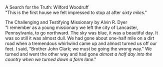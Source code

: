 A Search for the Truth: Wilford Woodruff  
"This is the first house we felt impressed to stop at after *sixty miles*."

The Challenging and Testifying Missionary by Alvin R. Dyer  
"I remember as a young missionary we left the city of Lancaster, Pennsylvania, to go northward. The sky was blue, it was a beautiful day. It was so still it was almost dull. We had gone about one-half mile on a dirt road when a tremendous whirlwind came up and almost turned us off our feet. I said, "Brother John Clark; we must be going the wrong way." We turned and went the other way and had gone *almost a half day into the country when we turned down a farm lane*."

